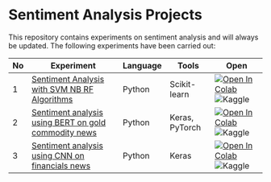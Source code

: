 # Sentiment Analysis Projects

This repository contains experiments on sentiment analysis and will always be updated. The following experiments have been carried out:

| **No** | **Experiment** | **Language** | **Tools** | **Open** |
| --- | --- | --- | --- | --- |
| 1   | [Sentiment Analysis with SVM NB RF Algorithms](https://github.com/kangnurrohman/sentiment-analysis-projects/blob/main/src/sentiment-analysis-with-svm-nb-rf-algorithms.ipynb) | Python | Scikit-learn | <a href="https://colab.research.google.com/github/kangnurrohman/sentiment-analysis-projects/blob/main/src/sentiment-analysis-with-svm-nb-rf-algorithms.ipynb"><img data-canonical-src="https://colab.research.google.com/assets/colab-badge.svg" alt="Open In Colab" src="https://camo.githubusercontent.com/84f0493939e0c4de4e6dbe113251b4bfb5353e57134ffd9fcab6b8714514d4d1/68747470733a2f2f636f6c61622e72657365617263682e676f6f676c652e636f6d2f6173736574732f636f6c61622d62616467652e737667"></a> <a href="https://www.kaggle.com/code/mohainurrohman/sentiment-analysis-with-svm-nb-rf-algorithms?scriptVersionId=115386413"><img data-canonical-src="https://kaggle.com/static/images/open-in-kaggle.svg" src="https://camo.githubusercontent.com/a08ca511178e691ace596a95d334f73cf4ce06e83a5c4a5169b8bb68cac27bef/68747470733a2f2f6b6167676c652e636f6d2f7374617469632f696d616765732f6f70656e2d696e2d6b6167676c652e737667" title="Open in Kaggle" alt="Kaggle" align="left"></a> |
| 2   | [Sentiment analysis using BERT on gold commodity news](https://github.com/kangnurrohman/sentiment-analysis-projects/blob/28ee29f0552381a4f17516fea2745a93113b750c/src/sentiment-analysis-using-bert-on-commodity-news.ipynb) | Python | Keras, PyTorch | <a href="https://colab.research.google.com/github/kangnurrohman/sentiment-analysis-projects/blob/main/src/sentiment-analysis-using-bert-on-commodity-news.ipynb"><img data-canonical-src="https://colab.research.google.com/assets/colab-badge.svg" alt="Open In Colab" src="https://camo.githubusercontent.com/84f0493939e0c4de4e6dbe113251b4bfb5353e57134ffd9fcab6b8714514d4d1/68747470733a2f2f636f6c61622e72657365617263682e676f6f676c652e636f6d2f6173736574732f636f6c61622d62616467652e737667"></a> <a href="https://www.kaggle.com/code/ainurrohmanbwx/sentiment-analysis-using-bert-on-commodity-news?scriptVersionId=123809710"><img data-canonical-src="https://kaggle.com/static/images/open-in-kaggle.svg" src="https://camo.githubusercontent.com/a08ca511178e691ace596a95d334f73cf4ce06e83a5c4a5169b8bb68cac27bef/68747470733a2f2f6b6167676c652e636f6d2f7374617469632f696d616765732f6f70656e2d696e2d6b6167676c652e737667" title="Open in Kaggle" alt="Kaggle" align="left"></a>    |
| 3   | [Sentiment analysis using CNN on financials news](https://github.com/kangnurrohman/sentiment-analysis-projects/blob/fbe9d22a6d247baa31b6d48038756672454d6506/src/sentiment-analysis-using-cnn-on-financials-news.ipynb) | Python | Keras | <a href="https://colab.research.google.com/github/kangnurrohman/sentiment-analysis-projects/blob/main/src/sentiment-analysis-using-cnn-on-financials-news.ipynb"><img data-canonical-src="https://colab.research.google.com/assets/colab-badge.svg" alt="Open In Colab" src="https://camo.githubusercontent.com/84f0493939e0c4de4e6dbe113251b4bfb5353e57134ffd9fcab6b8714514d4d1/68747470733a2f2f636f6c61622e72657365617263682e676f6f676c652e636f6d2f6173736574732f636f6c61622d62616467652e737667"></a> <a href="https://www.kaggle.com/code/ainurrohmanbwx/sentiment-analysis-using-cnn-on-financials-news?scriptVersionId=123769775"><img data-canonical-src="https://kaggle.com/static/images/open-in-kaggle.svg" src="https://camo.githubusercontent.com/a08ca511178e691ace596a95d334f73cf4ce06e83a5c4a5169b8bb68cac27bef/68747470733a2f2f6b6167676c652e636f6d2f7374617469632f696d616765732f6f70656e2d696e2d6b6167676c652e737667" title="Open in Kaggle" alt="Kaggle" align="left"></a> |
